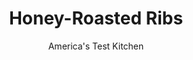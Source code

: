 ---
layout: ../../layouts/MarkdownPostLayout.astro
title: Honey-Roasted Ribs
author: America's Test Kitchen
pubDate: 2023-03-15
description: "On paper, honey-glazed baby back ribs make perfect sense. But somewhere between paper and plate, the pork turns bland and the glaze saccharine. We knew we could do better."
image_url: https://res.cloudinary.com/hksqkdlah/image/upload/ar_1:1,c_fill,dpr_2.0,f_auto,fl_lossy.progressive.strip_profile,g_faces:auto,q_auto:low,w_344/10445_sfs-indoorhoneyroastedribs-11
tags: ["Main Courses","Pork","Grilling & Barbecue"]
calories: 
protein: 
carbohydrates: 
fats: 
fiber: 
ingredients: ["5 - 6 pounds, baby back ribs (2 racks, 2 1/2- to 3-pounds each), trimmed, membranes removed, each rack cut into 3 equal pieces","1 cup, honey","5 tablespoons, soy sauce","1/4 cup, cider vinegar","1/4 cup, Dijon mustard","4 , scallions, white parts minced, green parts sliced thin","4 , garlic cloves, crushed","1.5 teaspoons, Kosher salt","1 teaspoon, black pepper","1/4 teaspoon, cayenne pepper"]
serves: 4
time: "3½ hours, plus 1 hour marinating"
instructions: ["Divide ribs between two 1-gallon zipper-lock bags. Whisk honey, soy sauce, vinegar, mustard, scallion whites, garlic, 1 teaspoon salt, 1 teaspoon pepper, and cayenne together in bowl. Divide marinade between bags, seal, and turn to coat ribs evenly with marinade. Refrigerate for at least 1 hour or up to 24 hours, turning bags ­occasionally.","Adjust oven rack to middle position and heat oven to 325 degrees. Line rimmed baking sheet with aluminum foil and set wire rack in sheet. Add enough warm tap water to cover entire bottom of sheet (about 2 cups). Transfer ribs, meaty side up, to prepared wire rack; reserve marinade in refrigerator. Tent ribs loosely with foil and bake for 1¼ hours. Uncover ribs and continue cooking until just tender, about 1 hour longer.","Bring reserved marinade to boil in Dutch oven over medium-high heat and cook until thickened to glaze consistency, about 5 minutes. Brush ribs with 1/3 cup glaze, return to oven, and continue to cook until glaze begins to bubble and ribs are brown, 15 to 30 minutes. Transfer ribs to cutting board (leave hot water and sheet in oven to cool), tent loosely with foil, and let rest for 10 minutes.","Cut ribs between bones, add to Dutch oven, and toss to coat with remaining glaze. Transfer to platter and sprinkle with scallion greens and ½ teaspoon salt. Serve."]
nutrition: undefined
notes: "Cutting the racks into thirds allows them to fit into the plastic bags to marinate. The used marinade is boiled and transformed into a glaze for the ribs."
---